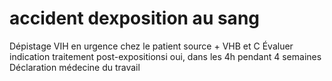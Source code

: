 # accident dexposition au sang

Dépistage VIH en urgence chez le patient source + VHB et C
Évaluer indication traitement post-expositionsi oui, dans les 4h pendant 4 semaines
Déclaration médecine du travail 

